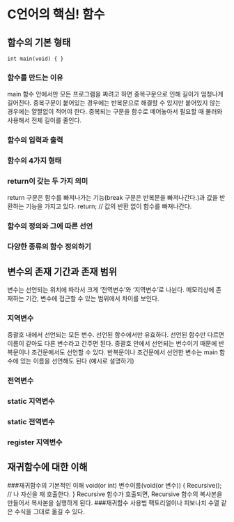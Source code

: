 # C언어의 핵심! 함수

## 함수의 기본 형태
`int main(void) { }`

### 함수를 만드는 이유
main 함수 안에서만 모든 프로그램을 짜려고 하면 중복구문으로 인해 길이가 엄청나게 길어진다. 중복구문이 붙어있는 경우에는 반복문으로 해결할 수 있지만 붙어있지 않는 경우에는 얄짤없이 적어야 한다. 중복되는 구문을 함수로 떼어놓아서 필요할 때 불러와 사용해서 전체 길이를 줄인다.

### 함수의 입력과 출력

### 함수의 4가지 형태

### return이 갖는 두 가지 의미
return 구문은 함수를 빠져나가는 기능(break 구문은 반복문을 빠져나간다.)과 값을 반환하는 기능을 가지고 있다. return; // 값의 반환 없이 함수를 빠져나간다.
### 함수의 정의와 그에 따른 선언

### 다양한 종류의 함수 정의하기



## 변수의 존재 기간과 존재 범위
변수는 선언되는 위치에 따라서 크게 ‘전역변수’와 ‘지역변수’로 나뉜다. 메모리상에 존재하는 기간, 변수에 접근할 수 있는 범위에서 차이를 보인다.

### 지역변수
중괄호 내에서 선언되는 모든 변수. 선언된 함수에서만 유효하다. 선언된 함수만 다르면 이름이 같아도 다른 변수라고 간주면 된다. 중괄호 안에서 선언되는 변수이기 때문에 반복문이나 조건문에서도 선언할 수 있다. 반복문이나 조건문에서 선언한 변수는 main 함수에 있는 이름을 선언해도 된다 (예시로 설명하기)

### 전역변수

### static 지역변수

### static 전역변수

### register 지역변수



## 재귀함수에 대한 이해

###재귀함수의 기본적인 이해
     void(or int) 변수이름(void(or 변수))
     {
     Recursive(); // 나 자신을 재 호출한다.
	}
    Recursive 함수가 호출되면, Recursive 함수의 복사본을 만들어서 복사본을 실행하게 된다.
###재귀함수 사용법
팩토리얼이나 피보나치 수열 같은 수식을 그대로 옮길 수 있다.